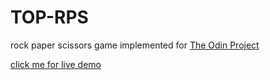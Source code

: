 # TOP-RPS
rock paper scissors game implemented for [The Odin Project](https://www.theodinproject.com)

[click me for live demo](https://kratospidey.github.io/TOP-RPS/)

